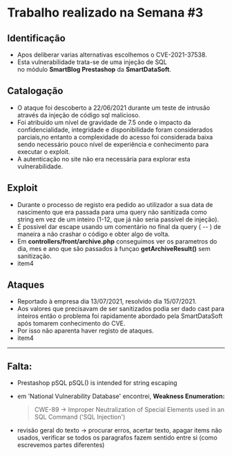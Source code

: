 # Trabalho realizado na Semana #3

## Identificação

- Apos deliberar varias alternativas escolhemos o CVE-2021-37538.
- Esta vulnerabilidade trata-se de uma injeção de SQL   
 no módulo **SmartBlog Prestashop** da **SmartDataSoft**.


## Catalogação

- O ataque foi descoberto a 22/06/2021 durante um teste de intrusão através da injeção de código sql malicioso.
- Foi atribuído um nível de gravidade de 7.5 onde o impacto da confidencialidade, integridade e disponibilidade foram considerados parciais,no entanto a complexidade do acesso foi considerada baixa sendo necessário pouco nível de experiência e conhecimento para executar o exploit.
- A autenticação no site não era necessária para explorar esta vulnerabilidade.   

## Exploit

- Durante o processo de registo era pedido ao utilizador a sua data de nascimento que era passada para uma query não sanitizada como string em vez de um inteiro (1-12, que já não seria passível de injeção).
- É possivel dar escape usando um comentário no final da query ( -- ) de maneira a não crashar o código e obter algo de volta. 
- Em **controllers/front/archive.php**  conseguimos ver os parametros do dia, mes e ano que são passados à funçao **getArchiveResult()** sem sanitização.
- item4

## Ataques

- Reportado à empresa dia 13/07/2021, resolvido dia 15/07/2021.
- Aos valores que precisavam de ser sanitizados podia ser dado cast para inteiros então o problema foi rapidamente abordado pela SmartDataSoft após tomarem conhecimento do CVE.
- Por isso não aparenta haver registo de  ataques.
- item4

---

## Falta:

- Prestashop pSQL
pSQL() is intended for string escaping



- em 'National Vulnerability Database' encontrei, **Weakness Enumeration:**  
    > CWE-89 -> Improper Neutralization of Special Elements used in an SQL Command ('SQL Injection')


- revisão geral do texto -> procurar erros, acertar texto, apagar items não usados, verificar se todos os paragrafos fazem sentido entre si  (como escrevemos partes diferentes)
